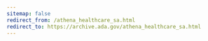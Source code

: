 ```yaml
---
sitemap: false 
redirect_from: /athena_healthcare_sa.html 
redirect_to: https://archive.ada.gov/athena_healthcare_sa.html 
---
```

